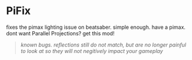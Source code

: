 # PiFix
 fixes the pimax lighting issue on beatsaber. simple enough. have a pimax. dont want Parallel Projections?
get this mod!
<br>

>*known bugs. reflections still do not match, but are no longer painful to look at so they will not negitively impact your gameplay*

